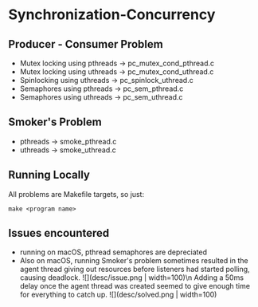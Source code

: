 # Synchronization-Concurrency

## Producer - Consumer Problem
- Mutex locking using pthreads -> pc_mutex_cond_pthread.c
- Mutex locking using uthreads -> pc_mutex_cond_uthread.c
- Spinlocking using uthreads -> pc_spinlock_uthread.c
- Semaphores using pthreads -> pc_sem_pthread.c
- Semaphores using uthreads -> pc_sem_uthread.c

## Smoker's Problem 
- pthreads -> smoke_pthread.c
- uthreads -> smoke_uthread.c

## Running Locally
All problems are Makefile targets, so just:
```shell
make <program name>
```

## Issues encountered
- running on macOS, pthread semaphores are depreciated
- Also on macOS, running Smoker's problem sometimes resulted in the agent thread giving out resources before listeners had started polling, causing deadlock.
![](desc/issue.png | width=100)\n
Adding a 50ms delay once the agent thread was created seemed to give enough time for everything to catch up.
![](desc/solved.png | width=100)
